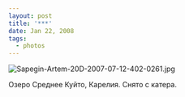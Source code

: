 ```yaml
---
layout: post
title: '***'
date: Jan 22, 2008
tags:
  - photos
---
```


![Sapegin-Artem-20D-2007-07-12-402-0261.jpg](photo://506)

Озеро Среднее Куйто, Карелия. Снято с катера.
